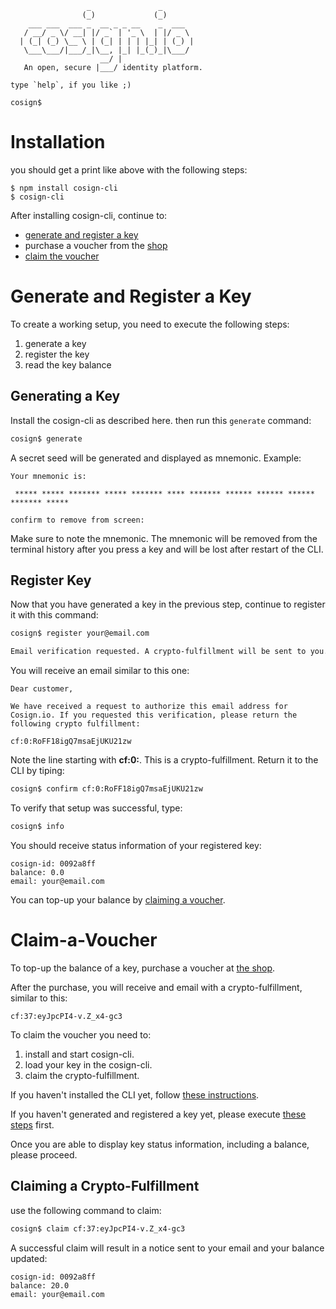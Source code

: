```
                 _               _       
                (_)             (_)      
    ___ ___  ___ _  __ _ _ __    _  ___  
   / __/ _ \/ __| |/ _` | '_ \  | |/ _ \
  | (_| (_) \__ \ | (_| | | | |_| | (_) |
   \___\___/|___/_|\__, |_| |_(_)_|\___/ 
                    __/ |
   An open, secure |___/ identity platform.

type `help`, if you like ;)

cosign$

```
# Installation

you should get a print like above with the following steps:
```
$ npm install cosign-cli
$ cosign-cli
```

After installing cosign-cli, continue to:
- [generate and register a key](#generate-and-register-a-key)
- purchase a voucher from the [shop](https://holvi.com/shop/ocolin/)
- [claim the voucher](#generate-and-register-a-key)

# Generate and Register a Key

To create a working setup, you need to execute the following steps:

1. generate a key
2. register the key
3. read the key balance


## Generating a Key

Install the cosign-cli as described here. then run this `generate` command:
```bash
cosign$ generate
```

A secret seed will be generated and displayed as mnemonic. Example:
```
Your mnemonic is:

 ***** ***** ******* ***** ******* **** ******* ****** ****** ****** ******* *****

confirm to remove from screen:
```
Make sure to note the mnemonic. The mnemonic will be removed from the terminal history after you press a key and will be lost after restart of the CLI.

## Register Key

Now that you have generated a key in the previous step, continue to register it with this command:
```bash
cosign$ register your@email.com

Email verification requested. A crypto-fulfillment will be sent to you.
```

You will receive an email similar to this one:
```
Dear customer, 

We have received a request to authorize this email address for Cosign.io. If you requested this verification, please return the following crypto fulfillment: 

cf:0:RoFF18igQ7msaEjUKU21zw
```

Note the line starting with **cf:0:**. This is a crypto-fulfillment. Return it to the CLI by tiping:
```bash
cosign$ confirm cf:0:RoFF18igQ7msaEjUKU21zw
```

To verify that setup was successful, type:
```bash
cosign$ info
```

You should receive status information of your registered key:
```
cosign-id: 0092a8ff
balance: 0.0
email: your@email.com
```

You can top-up your balance by [claiming a voucher](#claim-a-voucher).

# Claim-a-Voucher

To top-up the balance of a key, purchase a voucher at [the shop](https://holvi.com/shop/ocolin/).

After the purchase, you will receive and email with a crypto-fulfillment, similar to this:
```
cf:37:eyJpcPI4-v.Z_x4-gc3
```

To claim the voucher you need to:

1. install and start cosign-cli.
2. load your key in the cosign-cli. 
3. claim the crypto-fulfillment.

If you haven't installed the CLI yet, follow [these instructions](#installation).

If you haven't generated and registered a key yet, please execute [these steps](#generate-and-register-a-key) first.

Once you are able to display key status information, including a balance, please proceed.

## Claiming a Crypto-Fulfillment

use the following command to claim:
```bash
cosign$ claim cf:37:eyJpcPI4-v.Z_x4-gc3
```

A successful claim will result in a notice sent to your email and your balance updated:
```
cosign-id: 0092a8ff
balance: 20.0
email: your@email.com
```